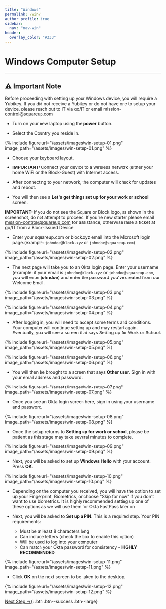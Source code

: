 ```yaml
---
title: "Windows"
permalink: /win/
author_profile: true
sidebar:
  nav: "nav-win"
header:
  overlay_color: "#333"
---
```

# Windows Computer Setup
___

<div class="notice--warning" markdown="1">
<h2>⚠️ Important Note</h2>

Before proceeding with setting up your Windows device, you will require a Yubikey. If you did not receive a Yubikey or do not have one to setup your device, please reach out to IT via go/IT or email mission-control@squareup.com
</div>

* Turn on your new laptop using the __power__ button.

* Select the Country you reside in.

{% include figure url="/assets/images/win-setup-01.png" image_path="/assets/images/win-setup-01.png" %}

* Choose your keyboard layout.

* __IMPORTANT:__ Connect your device to a wireless network (either your home WiFi or the Block-Guest) with Internet access.

* After connecting to your network, the computer will check for updates and reboot.

* You will then see a __Let's get things set up for your work or school__ screen.

 __IMPORTANT:__ If you do not see the Square or Block logo, as shown in the screenshot, do not attempt to proceed. If you're new starter please email mission-control@squareup.com for assistance, otherwise raise a ticket at go/IT from a Block-Issued Device

* Enter your squareup.com or block.xyz email into the Microsoft login page.(example: `johndoe@block.xyz` or `johndoe@squareup.com`)

{% include figure url="/assets/images/win-setup-02.png" image_path="/assets/images/win-setup-02.png" %}

* The next page will take you to an Okta login page.
Enter your username (example: if your email is `johndoe@block.xyz` or `johndoe@squareup.com`, you will enter __johndoe__) and enter the password you've created from our Welcome Email. 

{% include figure url="/assets/images/win-setup-03.png" image_path="/assets/images/win-setup-03.png" %}

{% include figure url="/assets/images/win-setup-04.png" image_path="/assets/images/win-setup-04.png" %}

* After logging in, you will need to accept some terms and conditions. Your computer will continue setting up and may restart again. Eventually, you will see a screen that says Setting up for Work or School.

{% include figure url="/assets/images/win-setup-05.png" image_path="/assets/images/win-setup-05.png" %}

{% include figure url="/assets/images/win-setup-06.png" image_path="/assets/images/win-setup-06.png" %}

* You will then be brought to a screen that says __Other user__. Sign in with your email address and password.

{% include figure url="/assets/images/win-setup-07.png" image_path="/assets/images/win-setup-07.png" %}

* Once you see an Okta login screen here, sign in using your username and password.

{% include figure url="/assets/images/win-setup-08.png" image_path="/assets/images/win-setup-08.png" %}

* Once the setup returns to __Setting up for work or school__, please be patient as this stage may take several minutes to complete.

{% include figure url="/assets/images/win-setup-09.png" image_path="/assets/images/win-setup-09.png" %}

* Next, you will be asked to set up __Windows Hello__ with your account. Press __OK__.

{% include figure url="/assets/images/win-setup-10.png" image_path="/assets/images/win-setup-10.png" %}

*	Depending on the computer you received, you will have the option to set up your Fingerprint, Biometrics, or choose "Skip for now" if you don't want to use biometrics. It is highly recommended setting up one of these options as we will use them for Okta FastPass later on

* Next, you will be asked to __Set up a PIN__. This is a required step. Your PIN requirements:
  * Must be at least 8 characters long
  * Can include letters (check the box to enable this option)
  * Will be used to log into your computer
  * Can match your Okta password for consistency - __HIGHLY RECOMMENDED__ 

{% include figure url="/assets/images/win-setup-11.png" image_path="/assets/images/win-setup-11.png" %}

* Click __OK__ on the next screen to be taken to the desktop.

{% include figure url="/assets/images/win-setup-12.png" image_path="/assets/images/win-setup-12.png" %}

[Next Step &rarr;](/win-updates){: .btn .btn--success .btn--large}
